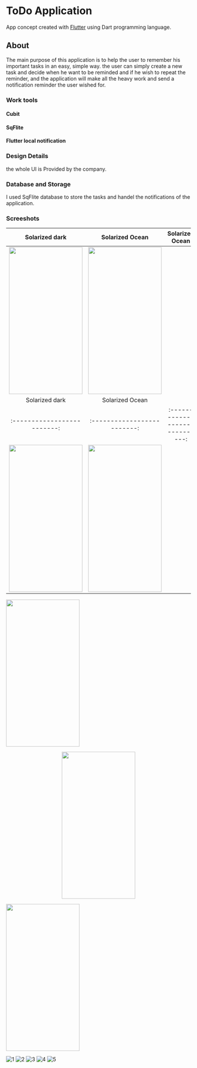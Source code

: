 # ToDo Application

App concept created with [Flutter](https://flutter.dev/) using Dart programming language.

## About

The main purpose of this application is to help the user to remember his important tasks in an easy, simple way. the user can simply create a new task and decide when he want to be reminded and if he wish to repeat the reminder, and the application will make all the heavy work and send a notification reminder the user wished for.

### Work tools
#### Cubit 
#### SqFlite
#### Flutter local notification


### Design Details
the whole UI is Provided by the company. 

### Database and Storage
I used SqFlite database to store the tasks and handel the notifications of the application.

### Screeshots

Solarized dark                  |  Solarized Ocean               |  Solarized Ocean             
:------------------------------:|:------------------------------:|:------------------------------:   
<img screenshot-1654811860575 src="https://user-images.githubusercontent.com/80913778/181430607-c11a2970-87a1-43e4-a4cf-c1630ef573f2.png" width="200" height="400"> | <img screenshot-1654811860575 src="https://user-images.githubusercontent.com/80913778/181430609-85991013-8490-4ac5-b440-29e04c3082bc.png" width="200" height="400"> |
Solarized dark             |  Solarized Ocean          | 
:-------------------------:|:-------------------------:| :------------------------------:
<img screenshot-1654811860575 src="https://user-images.githubusercontent.com/80913778/181430620-b451b8cb-ce13-4d8e-a78a-3a27bf734972.png" width="200" height="400"> |  <img screenshot-1654811860575 src="https://user-images.githubusercontent.com/80913778/181430624-d431c11d-f93c-4256-8786-aca85fe20990.png" width="200" height="400"> |
<img screenshot-1654811860575 src="https://user-images.githubusercontent.com/80913778/181430617-c5d716d8-5e49-4290-9b97-8c4c29ba2781.png" width="200" height="400"> 







<p align="center">
<img screenshot-1654811860575 src="https://user-images.githubusercontent.com/80913778/172962842-5b23cb85-0703-418f-bd40-6650e7048b66.png" width="200" height="400">
</p>


<img screenshot-1654811860575 src="https://user-images.githubusercontent.com/80913778/181430607-c11a2970-87a1-43e4-a4cf-c1630ef573f2.png" width="200" height="400">

![1](https://user-images.githubusercontent.com/80913778/181430607-c11a2970-87a1-43e4-a4cf-c1630ef573f2.png)
![2](https://user-images.githubusercontent.com/80913778/181430609-85991013-8490-4ac5-b440-29e04c3082bc.png)
![3](https://user-images.githubusercontent.com/80913778/181430617-c5d716d8-5e49-4290-9b97-8c4c29ba2781.png)
![4](https://user-images.githubusercontent.com/80913778/181430620-b451b8cb-ce13-4d8e-a78a-3a27bf734972.png)
![5](https://user-images.githubusercontent.com/80913778/181430624-d431c11d-f93c-4256-8786-aca85fe20990.png)

